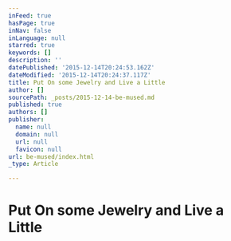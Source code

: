 ```yaml
---
inFeed: true
hasPage: true
inNav: false
inLanguage: null
starred: true
keywords: []
description: ''
datePublished: '2015-12-14T20:24:53.162Z'
dateModified: '2015-12-14T20:24:37.117Z'
title: Put On some Jewelry and Live a Little
author: []
sourcePath: _posts/2015-12-14-be-mused.md
published: true
authors: []
publisher:
  name: null
  domain: null
  url: null
  favicon: null
url: be-mused/index.html
_type: Article

---
```

# Put On some Jewelry and Live a Little